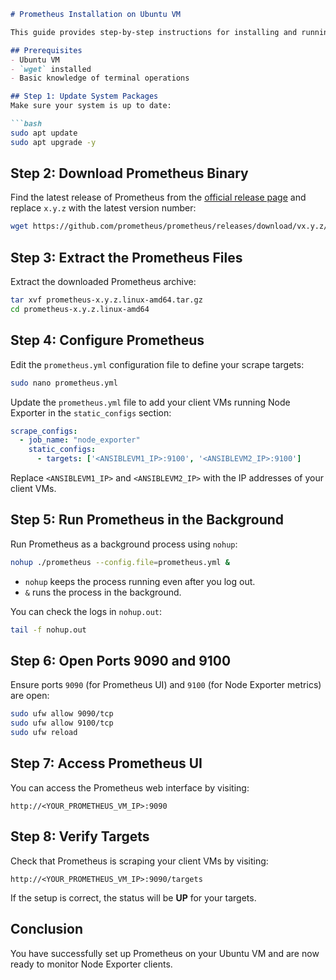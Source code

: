 ```markdown
# Prometheus Installation on Ubuntu VM

This guide provides step-by-step instructions for installing and running Prometheus on an Ubuntu VM.

## Prerequisites
- Ubuntu VM
- `wget` installed
- Basic knowledge of terminal operations

## Step 1: Update System Packages
Make sure your system is up to date:

```bash
sudo apt update
sudo apt upgrade -y
```

## Step 2: Download Prometheus Binary
Find the latest release of Prometheus from the [official release page](https://prometheus.io/download/) and replace `x.y.z` with the latest version number:

```bash
wget https://github.com/prometheus/prometheus/releases/download/vx.y.z/prometheus-x.y.z.linux-amd64.tar.gz
```

## Step 3: Extract the Prometheus Files
Extract the downloaded Prometheus archive:

```bash
tar xvf prometheus-x.y.z.linux-amd64.tar.gz
cd prometheus-x.y.z.linux-amd64
```

## Step 4: Configure Prometheus
Edit the `prometheus.yml` configuration file to define your scrape targets:

```bash
sudo nano prometheus.yml
```

Update the `prometheus.yml` file to add your client VMs running Node Exporter in the `static_configs` section:

```yaml
scrape_configs:
  - job_name: "node_exporter"
    static_configs:
      - targets: ['<ANSIBLEVM1_IP>:9100', '<ANSIBLEVM2_IP>:9100']
```

Replace `<ANSIBLEVM1_IP>` and `<ANSIBLEVM2_IP>` with the IP addresses of your client VMs.

## Step 5: Run Prometheus in the Background
Run Prometheus as a background process using `nohup`:

```bash
nohup ./prometheus --config.file=prometheus.yml &
```

- `nohup` keeps the process running even after you log out.
- `&` runs the process in the background.

You can check the logs in `nohup.out`:

```bash
tail -f nohup.out
```

## Step 6: Open Ports 9090 and 9100
Ensure ports `9090` (for Prometheus UI) and `9100` (for Node Exporter metrics) are open:

```bash
sudo ufw allow 9090/tcp
sudo ufw allow 9100/tcp
sudo ufw reload
```

## Step 7: Access Prometheus UI
You can access the Prometheus web interface by visiting:

```
http://<YOUR_PROMETHEUS_VM_IP>:9090
```

## Step 8: Verify Targets
Check that Prometheus is scraping your client VMs by visiting:

```
http://<YOUR_PROMETHEUS_VM_IP>:9090/targets
```

If the setup is correct, the status will be **UP** for your targets.

## Conclusion
You have successfully set up Prometheus on your Ubuntu VM and are now ready to monitor Node Exporter clients.
```
